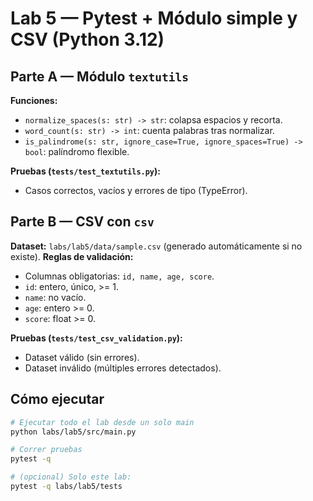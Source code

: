 # Lab 5 — Pytest + Módulo simple y CSV (Python 3.12)

## Parte A — Módulo `textutils`
**Funciones:**
- `normalize_spaces(s: str) -> str`: colapsa espacios y recorta.
- `word_count(s: str) -> int`: cuenta palabras tras normalizar.
- `is_palindrome(s: str, ignore_case=True, ignore_spaces=True) -> bool`: palíndromo flexible.

**Pruebas (`tests/test_textutils.py`):**
- Casos correctos, vacíos y errores de tipo (TypeError).

## Parte B — CSV con `csv`
**Dataset:** `labs/lab5/data/sample.csv` (generado automáticamente si no existe).
**Reglas de validación:**
- Columnas obligatorias: `id, name, age, score`.
- `id`: entero, único, >= 1.
- `name`: no vacío.
- `age`: entero >= 0.
- `score`: float >= 0.

**Pruebas (`tests/test_csv_validation.py`):**
- Dataset válido (sin errores).
- Dataset inválido (múltiples errores detectados).

## Cómo ejecutar
```bash
# Ejecutar todo el lab desde un solo main
python labs/lab5/src/main.py

# Correr pruebas
pytest -q

# (opcional) Solo este lab:
pytest -q labs/lab5/tests

